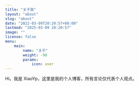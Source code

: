 ```yaml
---
title: "关于我"
layout: "about"
slug: "about"
date: "2022-03-09T20:20:57+08:00"
lastmod: "2025-03-09 20:20:57"
image: ""
license: false
menu:
    main:
        name: "关于"
        weight: -90
        params:
            icon: user
---
```


Hi，我是 XiaoYp，这里是我的个人博客，所有言论仅代表个人观点。
